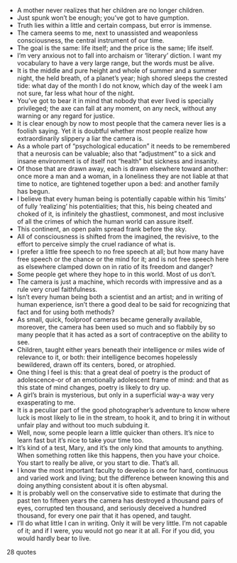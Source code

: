  - A mother never realizes that her children are no longer children.
 - Just spunk won’t be enough; you’ve got to have gumption.
 - Truth lies within a little and certain compass, but error is immense.
 - The camera seems to me, next to unassisted and weaponless consciousness, the central instrument of our time.
 - The goal is the same: life itself; and the price is the same; life itself.
 - I’m very anxious not to fall into archaism or ‘literary’ diction. I want my vocabulary to have a very large range, but the words must be alive.
 - It is the middle and pure height and whole of summer and a summer night, the held breath, of a planet’s year; high shored sleeps the crested tide: what day of the month I do not know, which day of the week I am not sure, far less what hour of the night.
 - You’ve got to bear it in mind that nobody that ever lived is specially privileged; the axe can fall at any moment, on any neck, without any warning or any regard for justice.
 - It is clear enough by now to most people that the camera never lies is a foolish saying. Yet it is doubtful whether most people realize how extraordinarily slippery a liar the camera is.
 - As a whole part of “psychological education” it needs to be remembered that a neurosis can be valuable; also that “adjustment” to a sick and insane environment is of itself not “health” but sickness and insanity.
 - Of those that are drawn away, each is drawn elsewhere toward another: once more a man and a woman, in a loneliness they are not liable at that time to notice, are tightened together upon a bed: and another family has begun.
 - I believe that every human being is potentially capable within his ‘limits’ of fully ‘realizing’ his potentialities; that this, his being cheated and choked of it, is infinitely the ghastliest, commonest, and most inclusive of all the crimes of which the human world can assure itself.
 - This continent, an open palm spread frank before the sky.
 - All of consciousness is shifted from the imagined, the revisive, to the effort to perceive simply the cruel radiance of what is.
 - I prefer a little free speech to no free speech at all; but how many have free speech or the chance or the mind for it; and is not free speech here as elsewhere clamped down on in ratio of its freedom and danger?
 - Some people get where they hope to in this world. Most of us don’t.
 - The camera is just a machine, which records with impressive and as a rule very cruel faithfulness.
 - Isn’t every human being both a scientist and an artist; and in writing of human experience, isn’t there a good deal to be said for recognizing that fact and for using both methods?
 - As small, quick, foolproof cameras became generally available, moreover, the camera has been used so much and so flabbily by so many people that it has acted as a sort of contraceptive on the ability to see.
 - Children, taught either years beneath their intelligence or miles wide of relevance to it, or both: their intelligence becomes hopelessly bewildered, drawn off its centers, bored, or atrophied.
 - One thing I feel is this: that a great deal of poetry is the product of adolescence-or of an emotionally adolescent frame of mind: and that as this state of mind changes, poetry is likely to dry up.
 - A girl’s brain is mysterious, but only in a superficial way-a way very exasperating to me.
 - It is a peculiar part of the good photographer’s adventure to know where luck is most likely to lie in the stream, to hook it, and to bring it in without unfair play and without too much subduing it.
 - Well, now, some people learn a little quicker than others. It’s nice to learn fast but it’s nice to take your time too.
 - It’s kind of a test, Mary, and it’s the only kind that amounts to anything. When something rotten like this happens, then you have your choice. You start to really be alive, or you start to die. That’s all.
 - I know the most important faculty to develop is one for hard, continuous and varied work and living; but the difference between knowing this and doing anything consistent about it is often abysmal.
 - It is probably well on the conservative side to estimate that during the past ten to fifteen years the camera has destroyed a thousand pairs of eyes, corrupted ten thousand, and seriously deceived a hundred thousand, for every one pair that it has opened, and taught.
 - I’ll do what little I can in writing. Only it will be very little. I’m not capable of it; and if I were, you would not go near it at all. For if you did, you would hardly bear to live.

28 quotes